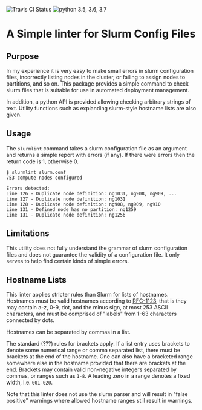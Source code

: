 ![Travis CI Status](https://travis-ci.org/appeltel/slurmlint.svg?branch=master)
![python 3.5, 3.6, 3.7](https://img.shields.io/badge/python-3.5%2C%203.6%2C%203.7-brightgreen.svg)

# A Simple linter for Slurm Config Files

## Purpose

In my experience it is very easy to make small errors in slurm configuration
files, incorrectly listing nodes in the cluster, or failing to assign nodes
to partitions, and so on. This package provides a simple command to check
slurm files that is suitable for use in automated deployment management.

In addition, a python API is provided allowing checking arbitrary strings
of text. Utility functions such as explanding slurm-style hostname lists
are also given.

## Usage

The `slurmlint` command takes a slurm configuration file as an argument
and returns a simple report with errors (if any). If there were errors
then the return code is 1, otherwise 0.

```
$ slurmlint slurm.conf
753 compute nodes configured

Errors detected:
Line 126 - Duplicate node definition: ng1031, ng908, ng909, ...
Line 127 - Duplicate node definition: ng1031
Line 128 - Duplicate node definition: ng908, ng909, ng910
Line 131 - Defined node has no partition: ng1259
Line 131 - Duplicate node definition: ng1256
```

## Limitations

This utility does not fully understand the grammar of slurm configuration
files and does not guarantee the validity of a configuration file. It only
serves to help find certain kinds of simple errors. 

## Hostname Lists

This linter applies stricter rules than Slurm for lists of hostnames.
Hostnames must be valid hostnames according to
[RFC-1123](https://tools.ietf.org/html/rfc1123), that is they may contain
a-z, 0-9, dot, and the minus sign, at most 253 ASCII characters, and must
be comprised of "labels" from 1-63 characters connected by dots.

Hostnames can be separated by commas in a list.

The standard (???) rules for brackets apply. If a list entry uses brackets
to denote some numerical range or comma separated list, there must be
brackets at the end of the hostname. One can also have a bracketed range
somewhere else in the hostname provided that there are brackets at the end.
Brackets may contain valid non-negative integers separated by commas, or
ranges such as `1-8`. A leading zero in a range denotes a fixed width, i.e.
`001-020`.

Note that this linter does not use the slurm parser and will result in
"false positive" warnings where allowed hostname ranges still result in
warnings.
